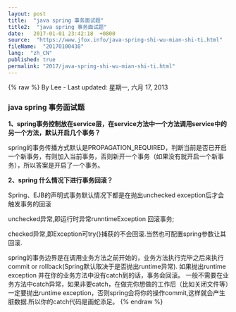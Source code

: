```yaml
---
layout: post
title:  "java spring 事务面试题"
title2:  "java spring 事务面试题"
date:   2017-01-01 23:42:18  +0800
source:  "https://www.jfox.info/java-spring-shi-wu-mian-shi-ti.html"
fileName:  "20170100438"
lang:  "zh_CN"
published: true
permalink: "2017/java-spring-shi-wu-mian-shi-ti.html"
---
```

{% raw %}
By Lee - Last updated: 星期一, 六月 17, 2013

### java spring 事务面试题

**1、spring事务控制放在service层，在service方法中一个方法调用service中的另一个方法，默认开启几个事务？**

spring的事务传播方式默认是PROPAGATION_REQUIRED，判断当前是否已开启一个新事务，有则加入当前事务，否则新开一个事务（如果没有就开启一个新事务），所以答案是开启了一个事务。

**2、spring 什么情况下进行事务回滚？**

Spring、EJB的声明式事务默认情况下都是在抛出unchecked exception后才会触发事务的回滚

unchecked异常,即运行时异常runntimeException 回滚事务;

checked异常,即Exception可try{}捕获的不会回滚.当然也可配置spring参数让其回滚.

spring的事务边界是在调用业务方法之前开始的，业务方法执行完毕之后来执行commit or rollback(Spring默认取决于是否抛出runtime异常).
如果抛出runtime exception 并在你的业务方法中没有catch到的话，事务会回滚。
一般不需要在业务方法中catch异常，如果非要catch，在做完你想做的工作后（比如关闭文件等）一定要抛出runtime exception，否则spring会将你的操作commit,这样就会产生脏数据.所以你的catch代码是画蛇添足。
{% endraw %}
